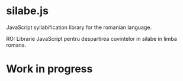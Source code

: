 # silabe.js

JavaScript syllabification library for the romanian language.

RO: Librarie JavaScript pentru despartirea cuvintelor in silabe in limba romana. 

# Work in progress
